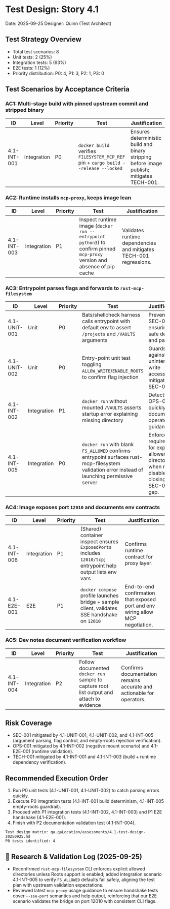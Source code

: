 # Test Design: Story 4.1

Date: 2025-09-25
Designer: Quinn (Test Architect)

## Test Strategy Overview

- Total test scenarios: 8
- Unit tests: 2 (25%)
- Integration tests: 5 (63%)
- E2E tests: 1 (12%)
- Priority distribution: P0: 4, P1: 3, P2: 1, P3: 0

## Test Scenarios by Acceptance Criteria

### AC1: Multi-stage build with pinned upstream commit and stripped binary

| ID             | Level       | Priority | Test                                                           | Justification                                                                                 |
| -------------- | ----------- | -------- | -------------------------------------------------------------- | --------------------------------------------------------------------------------------------- |
| 4.1-INT-001    | Integration | P0       | `docker build` verifies `FILESYSTEM_MCP_REF` pin + `cargo build --release --locked` | Ensures deterministic build and binary stripping before image publish; mitigates TECH-001. |

### AC2: Runtime installs `mcp-proxy`, keeps image lean

| ID             | Level       | Priority | Test                                                           | Justification                                                                                 |
| -------------- | ----------- | -------- | -------------------------------------------------------------- | --------------------------------------------------------------------------------------------- |
| 4.1-INT-003    | Integration | P1       | Inspect runtime image (`docker run --entrypoint python3`) to confirm pinned `mcp-proxy` version and absence of pip cache | Validates runtime dependencies and mitigates TECH-001 regressions. |

### AC3: Entrypoint parses flags and forwards to `rust-mcp-filesystem`

| ID             | Level       | Priority | Test                                                           | Justification                                                                                 |
| -------------- | ----------- | -------- | -------------------------------------------------------------- | --------------------------------------------------------------------------------------------- |
| 4.1-UNIT-001   | Unit        | P0       | Bats/shellcheck harness calls entrypoint with default env to assert `/projects` and `/VAULTS` arguments | Prevents SEC-001 by ensuring safe defaults and parsing. |
| 4.1-UNIT-002   | Unit        | P0       | Entry-point unit test toggling `ALLOW_WRITE`/`ENABLE_ROOTS` to confirm flag injection | Guards against unintended write access; mitigates SEC-001. |
| 4.1-INT-002    | Integration | P1       | `docker run` without mounted `/VAULTS` asserts startup error explaining missing directory | Detects OPS-001 quickly and documents operator guidance. |
| 4.1-INT-005    | Integration | P0       | `docker run` with blank `FS_ALLOWED` confirms entrypoint surfaces rust-mcp-filesystem validation error instead of launching permissive server | Enforces CLI requirement for explicit allowed directories when roots disabled, closing SEC-001 gap. |

### AC4: Image exposes port `12010` and documents env contracts

| ID             | Level       | Priority | Test                                                           | Justification                                                                                 |
| -------------- | ----------- | -------- | -------------------------------------------------------------- | --------------------------------------------------------------------------------------------- |
| 4.1-INT-006    | Integration | P1       | (Shared) container inspect ensures `ExposedPorts` includes `12010/tcp`; entrypoint help output lists env vars | Confirms runtime contract for proxy layer. |
| 4.1-E2E-001    | E2E         | P1       | `docker compose` profile launches bridge + sample client, validates SSE handshake on `12010` | End-to-end confirmation that exposed port and env wiring allow MCP negotiation. |

### AC5: Dev notes document verification workflow

| ID             | Level       | Priority | Test                                                           | Justification                                                                                 |
| -------------- | ----------- | -------- | -------------------------------------------------------------- | --------------------------------------------------------------------------------------------- |
| 4.1-INT-004    | Integration | P2       | Follow documented `docker run` sample to capture root list output and attach to evidence | Confirms documentation remains accurate and actionable for operators. |

## Risk Coverage

- SEC-001 mitigated by 4.1-UNIT-001, 4.1-UNIT-002, and 4.1-INT-005 (argument parsing, flag control, and empty-roots rejection verification).
- OPS-001 mitigated by 4.1-INT-002 (negative mount scenario) and 4.1-E2E-001 (runtime validation).
- TECH-001 mitigated by 4.1-INT-001 and 4.1-INT-003 (build + runtime dependency verification).

## Recommended Execution Order

1. Run P0 unit tests (4.1-UNIT-001, 4.1-UNIT-002) to catch parsing errors quickly.
2. Execute P0 integration tests (4.1-INT-001 build determinism, 4.1-INT-005 empty-roots guardrail).
3. Proceed with P1 integration tests (4.1-INT-002, 4.1-INT-003) and P1 E2E handshake (4.1-E2E-001).
4. Finish with P2 documentation validation test (4.1-INT-004).

```text
Test design matrix: qa.qaLocation/assessments/4.1-test-design-20250925.md
P0 tests identified: 4
```

## 🔬 Research & Validation Log (2025-09-25)

- Reconfirmed `rust-mcp-filesystem` CLI enforces explicit allowed directories unless Roots support is enabled; added integration scenario 4.1-INT-005 to verify `FS_ALLOWED` defaults fail safely, aligning the test plan with upstream validation expectations.
- Reviewed latest `mcp-proxy` usage guidance to ensure handshake tests cover `--sse-port` semantics and help output, reinforcing that our E2E scenario validates the bridge on port 12010 with consistent CLI flags.
